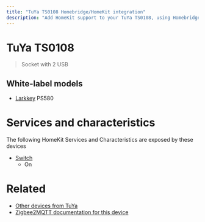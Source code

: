 ```yaml
---
title: "TuYa TS0108 Homebridge/HomeKit integration"
description: "Add HomeKit support to your TuYa TS0108, using Homebridge, Zigbee2MQTT and homebridge-z2m."
---
```

<!---
This file has been GENERATED using src/docgen/docgen.ts
DO NOT EDIT THIS FILE MANUALLY!
-->
# TuYa TS0108
> Socket with 2 USB


## White-label models
* [Larkkey](../index.md#larkkey) PS580

# Services and characteristics
The following HomeKit Services and Characteristics are exposed by
these devices

* [Switch](../../switch.md)
  * On


# Related
* [Other devices from TuYa](../index.md#tuya)
* [Zigbee2MQTT documentation for this device](https://www.zigbee2mqtt.io/devices/TS0108.html)